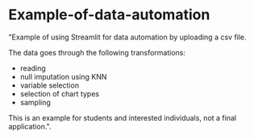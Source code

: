 # Example-of-data-automation

"Example of using Streamlit for data automation by uploading a csv file. 

The data goes through the following transformations:

- reading
- null imputation using KNN
- variable selection
- selection of chart types
- sampling


This is an example for students and interested individuals, not a final application.".
